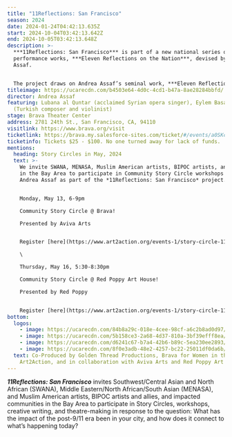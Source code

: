 ```yaml
---
title: "11Reflections: San Francisco"
season: 2024
date: 2024-01-24T04:42:13.635Z
start: 2024-10-04T03:42:13.642Z
end: 2024-10-05T03:42:13.648Z
description: >-
  ***11Reflections: San Francisco*** is part of a new national series of
  performance works, ***Eleven Reflections on the Nation***, devised by Andrea
  Assaf. 


  The project draws on Andrea Assaf’s seminal work, ***Eleven Reflections on September***, an episodic, multimedia performance on Arab American identity, Wars on/of Terror, and “the constant, quiet rain of death / amidst beauty” in a post-9/11 world. In each participating city, the project engages local artists and community members who have been affected by post-9/11 policies to contribute their stories, illuminating our collective experiences since 2001—from the fall of the Twin Towers, to the U.S. wars on Iraq and Afghanistan, to the Muslim Ban, and now to the funding of genocide in Palestine.
titleimage: https://ucarecdn.com/b4503e64-4d0c-4cd1-b47a-8ae28284bbfd/
director: Andrea Assaf
featuring: Lubana al Quntar (acclaimed Syrian opera singer), Eylem Basaldi
  (Turkish composer and violinist)
stage: Brava Theater Center
address: 2781 24th St., San Francisco, CA, 94110
visitlink: https://www.brava.org/visit
ticketlink: https://brava.my.salesforce-sites.com/ticket/#/events/a0SKc000000wkEEMAY
ticketinfo: Tickets $25 - $100. No one turned away for lack of funds.
mentions:
  heading: Story Circles in May, 2024
  text: >-
    We invite SWANA, MENASA, Muslim American artists, BIPOC artists, and allies
    in the Bay Area to participate in Community Story Circle workshops led by
    Andrea Assaf as part of the *11Reflections: San Francisco* project. 


    Monday, May 13, 6-9pm

    Community Story Circle @ Brava!

    Presented by Aviva Arts


    Register [here](https://www.art2action.org/events-1/story-circle-11reflections-san-francisco-1/form). \

    \

    Thursday, May 16, 5:30-8:30pm

    Community Story Circle @ Red Poppy Art House! 

    Presented by Red Poppy


    Register [here](https://www.art2action.org/events-1/story-circle-11reflections-san-francisco/form).
bottom:
  logos:
    - image: https://ucarecdn.com/84b8a29c-018e-4cee-98cf-a6c2b8ad0d97/
    - image: https://ucarecdn.com/5b158ce3-2a68-4d37-810a-3bf39efff8ea/
    - image: https://ucarecdn.com/d6241c67-b7a4-42b6-b89c-5ea230ee2893/
    - image: https://ucarecdn.com/8f0e3adb-48e2-4257-bc22-25011df0da6b/
  text: Co-Produced by Golden Thread Productions, Brava for Women in the Arts,
    Art2Action, and in collaboration with Aviva Arts and Red Poppy Art House.
---
```

***11Reflections: San Francisco*** invites Southwest/Central Asian and North African (SWANA), Middle Eastern/North African/South Asian (MENASA), and Muslim American artists, BIPOC artists and allies, and impacted communities in the Bay Area to participate in Story Circles, workshops, creative writing, and theatre-making in response to the question: What has the impact of the post-9/11 era been in your city, and how does it connect to what’s happening today?